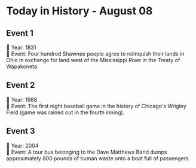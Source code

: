 # Today in History - August 08

## Event 1
📅 Year: 1831  
📝 Event: Four hundred Shawnee people agree to relinquish their lands in Ohio in exchange for land west of the Mississippi River in the Treaty of Wapakoneta.

## Event 2
📅 Year: 1988  
📝 Event: The first night baseball game in the history of Chicago's Wrigley Field (game was rained out in the fourth inning).

## Event 3
📅 Year: 2004  
📝 Event: A tour bus belonging to the Dave Matthews Band dumps approximately 800 pounds of human waste onto a boat full of passengers.

